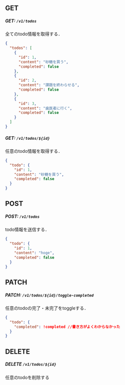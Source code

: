 ## GET

##### GET: `/v1/todos`

全てのtodo情報を取得する．

```json
{
  "todos": [
    {
      "id": 1,
      "content": "砂糖を買う",
      "completed": false
    },
    {
      "id": 2,
      "content": "課題を終わらせる",
      "completed": false
    },
    {
      "id": 3,
      "content": "歯医者に行く",
      "completed": false
    }
  ]
}
```

##### GET: `/v1/todos/${id}`

任意のtodo情報を取得する．

```json
{
  "todo": {
    "id": 1,
    "content": "砂糖を買う",
    "completed": false
  }
}
```

## POST

##### POST: `/v1/todos`

todo情報を送信する．

```json
{
  "todo": {
    "id": 1,
    "content": "hoge",
    "completed": false
  }
}
```

## PATCH

##### PATCH: `/v1/todos/${id}/toggle-completed`

任意のtodoの完了・未完了をtoggleする．

```json
{
  "todo": {
    "completed": !completed //書き方がよくわからなかった
  }
}
```

## DELETE

##### DELETE `/v1/todos/${id}`

任意のtodoを削除する